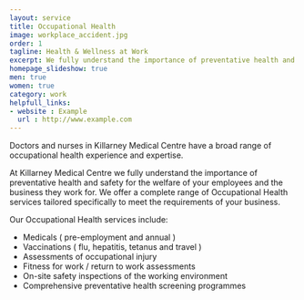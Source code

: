 ```yaml
---
layout: service
title: Occupational Health
image: workplace_accident.jpg
order: 1
tagline: Health & Wellness at Work
excerpt: We fully understand the importance of preventative health and the safety and welfare of your employees. We offer a complete range of Occupational Health services tailored specifically to your business.
homepage_slideshow: true
men: true
women: true
category: work
helpfull_links:
- website : Example
  url : http://www.example.com 
---
```


Doctors and nurses in Killarney Medical Centre have a broad range of occupational health experience and expertise.

At Killarney Medical Centre we fully understand the importance of preventative health and safety for the welfare of your employees and the business they work for. We offer a complete range of Occupational Health services tailored specifically to meet the requirements of your business.

Our Occupational Health services include:

* Medicals ( pre-employment and annual )
* Vaccinations ( flu, hepatitis, tetanus and travel )
* Assessments of occupational injury
* Fitness for work / return to work assessments
* On-site safety inspections of the working environment
* Comprehensive preventative health screening programmes